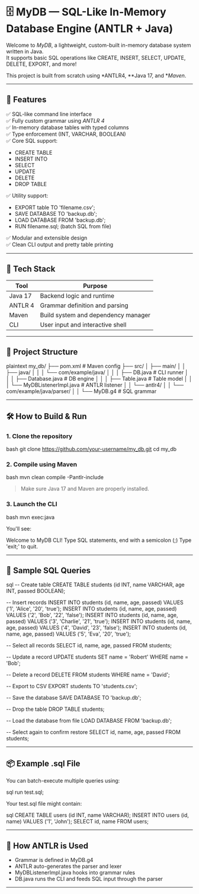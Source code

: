 # 🗄 MyDB — SQL-Like In-Memory Database Engine (ANTLR + Java)

Welcome to *MyDB*, a lightweight, custom-built in-memory database system written in Java.  
It supports basic SQL operations like CREATE, INSERT, SELECT, UPDATE, DELETE, EXPORT, and more!

This project is built from scratch using *ANTLR4, **Java 17, and **Maven*.

---

## 🚀 Features

✅ SQL-like command line interface  
✅ Fully custom grammar using *ANTLR 4*  
✅ In-memory database tables with typed columns  
✅ Type enforcement (INT, VARCHAR, BOOLEAN)  
✅ Core SQL support:
- CREATE TABLE
- INSERT INTO
- SELECT
- UPDATE
- DELETE
- DROP TABLE

✅ Utility support:
- EXPORT table TO 'filename.csv';
- SAVE DATABASE TO 'backup.db';
- LOAD DATABASE FROM 'backup.db';
- RUN filename.sql; (batch SQL from file)

✅ Modular and extensible design  
✅ Clean CLI output and pretty table printing

---

## 🧱 Tech Stack

| Tool        | Purpose                                |
|-------------|----------------------------------------|
| Java 17     | Backend logic and runtime              |
| ANTLR 4     | Grammar definition and parsing         |
| Maven       | Build system and dependency manager    |
| CLI         | User input and interactive shell       |

---

## 📂 Project Structure

plaintext
my_db/
├── pom.xml                      # Maven config
├── src/
│   ├── main/
│   │   ├── java/
│   │   │   └── com/example/java/
│   │   │       ├── DB.java                  # CLI runner
│   │   │       ├── Database.java            # DB engine
│   │   │       ├── Table.java               # Table model
│   │   │       └── MyDBListenerImpl.java    # ANTLR listener
│   │   └── antlr4/
│   │       └── com/example/java/parser/
│   │           └── MyDB.g4                  # SQL grammar


---

## 🛠 How to Build & Run

### 1. Clone the repository

bash
git clone https://github.com/your-username/my_db.git
cd my_db


### 2. Compile using Maven

bash
mvn clean compile -Pantlr-include


> Make sure Java 17 and Maven are properly installed.

### 3. Launch the CLI

bash
mvn exec:java


You'll see:

Welcome to MyDB CLI!
Type SQL statements, end with a semicolon (;)
Type 'exit;' to quit.


---

## 🧪 Sample SQL Queries

sql
-- Create table
CREATE TABLE students (id INT, name VARCHAR, age INT, passed BOOLEAN);

-- Insert records
INSERT INTO students (id, name, age, passed) VALUES ('1', 'Alice', '20', 'true');
INSERT INTO students (id, name, age, passed) VALUES ('2', 'Bob', '22', 'false');
INSERT INTO students (id, name, age, passed) VALUES ('3', 'Charlie', '21', 'true');
INSERT INTO students (id, name, age, passed) VALUES ('4', 'David', '23', 'false');
INSERT INTO students (id, name, age, passed) VALUES ('5', 'Eva', '20', 'true');

-- Select all records
SELECT id, name, age, passed FROM students;

-- Update a record
UPDATE students SET name = 'Robert' WHERE name = 'Bob';

-- Delete a record
DELETE FROM students WHERE name = 'David';

-- Export to CSV
EXPORT students TO 'students.csv';

-- Save the database
SAVE DATABASE TO 'backup.db';

-- Drop the table
DROP TABLE students;

-- Load the database from file
LOAD DATABASE FROM 'backup.db';

-- Select again to confirm restore
SELECT id, name, age, passed FROM students;


---

## 📦 Example .sql File

You can batch-execute multiple queries using:

sql
run test.sql;


Your test.sql file might contain:

sql
CREATE TABLE users (id INT, name VARCHAR);
INSERT INTO users (id, name) VALUES ('1', 'John');
SELECT id, name FROM users;


---

## 🧠 How ANTLR is Used

- Grammar is defined in MyDB.g4
- ANTLR auto-generates the parser and lexer
- MyDBListenerImpl.java hooks into grammar rules
- DB.java runs the CLI and feeds SQL input through the parser

---




